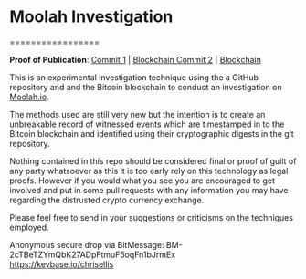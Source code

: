 # Moolah Investigation
=================

**Proof of Publication**: 
[Commit 1](http://www.cryptograffiti.info/?txnr=1250) | [Blockchain ](https://blockchain.info/tx/99f69853864d771c792695585b9cf2056069073113a22261f408cc6cb1f197a3)
[Commit 2](http://www.cryptograffiti.info/?txnr=1255) | [Blockchain](https://blockchain.info/tx/d799a9b08e154baefa2f2f4aaa8840efeb2b0555c0cd9fc0b2d4678866454c10)

This is an experimental investigation technique using the a GitHub repository and and the Bitcoin blockchain to conduct an investigation on [Moolah.io](https://moolah.io/).  

The methods used are still very new but the intention is to create an unbreakable record of witnessed events which are timestamped in to the Bitcoin blockchain and identified using their cryptographic digests in the git repository.  

Nothing contained in this repo should be considered final or proof of guilt of any party whatsoever as this it is too early rely on this technology as legal proofs. However if you would what you see you are encouraged to get involved and put in some pull requests with any information you may have regarding the distrusted crypto currency exchange.  

Please feel free to send in your suggestions or criticisms on the techniques employed.  

Anonymous secure drop via BitMessage: BM-2cTBeTZYmQbK27ADpFtmuF5oqFn1bJrmEx   
https://keybase.io/chrisellis




